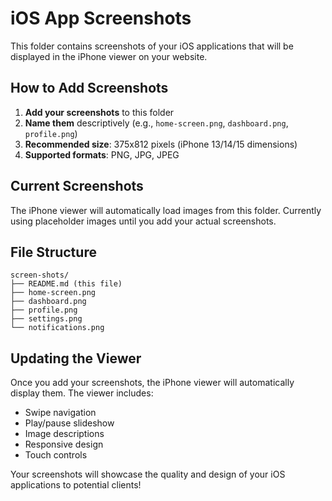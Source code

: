 # iOS App Screenshots

This folder contains screenshots of your iOS applications that will be displayed in the iPhone viewer on your website.

## How to Add Screenshots

1. **Add your screenshots** to this folder
2. **Name them** descriptively (e.g., `home-screen.png`, `dashboard.png`, `profile.png`)
3. **Recommended size**: 375x812 pixels (iPhone 13/14/15 dimensions)
4. **Supported formats**: PNG, JPG, JPEG

## Current Screenshots

The iPhone viewer will automatically load images from this folder. Currently using placeholder images until you add your actual screenshots.

## File Structure

```
screen-shots/
├── README.md (this file)
├── home-screen.png
├── dashboard.png
├── profile.png
├── settings.png
└── notifications.png
```

## Updating the Viewer

Once you add your screenshots, the iPhone viewer will automatically display them. The viewer includes:
- Swipe navigation
- Play/pause slideshow
- Image descriptions
- Responsive design
- Touch controls

Your screenshots will showcase the quality and design of your iOS applications to potential clients!
